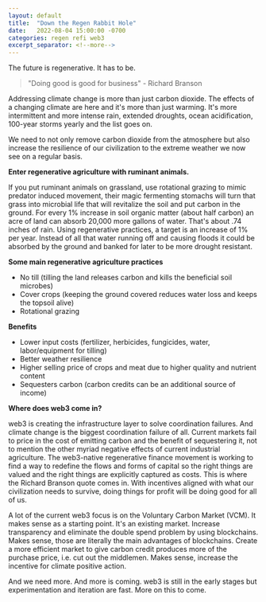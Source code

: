```yaml
---
layout: default
title:  "Down the Regen Rabbit Hole"
date:   2022-08-04 15:00:00 -0700
categories: regen refi web3
excerpt_separator: <!--more-->
---
```

 
The future is regenerative. It has to be.
> "Doing good is good for business" - Richard Branson

Addressing climate change is more than just carbon dioxide. The effects of a changing climate are here and it's more than just warming. It's more intermittent and more intense rain, extended droughts, ocean acidification, 100-year storms yearly and the list goes on.
 
We need to not only remove carbon dioxide from the atmosphere but also increase the resilience of our civilization to the extreme weather we now see on a regular basis.
 
**Enter regenerative agriculture with ruminant animals.**
 <!--more-->
If you put ruminant animals on grassland, use rotational grazing to mimic predator induced movement, their magic fermenting stomachs will turn that grass into microbial life that will revitalize the soil and put carbon in the ground. For every 1% increase in soil organic matter (about half carbon) an acre of land can absorb 20,000 more gallons of water. That's about .74 inches of rain. Using regenerative practices, a target is an increase of 1% per year. Instead of all that water running off and causing floods it could be absorbed by the ground and banked for later to be more drought resistant.
 
**Some main regenerative agriculture practices**
- No till (tilling the land releases carbon and kills the beneficial soil microbes)
- Cover crops (keeping the ground covered reduces water loss and keeps the topsoil alive)
- Rotational grazing
 
**Benefits**
- Lower input costs (fertilizer, herbicides, fungicides, water, labor/equipment for tilling)
- Better weather resilience
- Higher selling price of crops and meat due to higher quality and nutrient content
- Sequesters carbon (carbon credits can be an additional source of income)
 
**Where does web3 come in?**
 
web3 is creating the infrastructure layer to solve coordination failures. And climate change is the biggest coordination failure of all. Current markets fail to price in the cost of emitting carbon and the benefit of sequestering it, not to mention the other myriad negative effects of current industrial agriculture. The web3-native regenerative finance movement is working to find a way to redefine the flows and forms of capital so the right things are valued and the right things are explicitly captured as costs. This is where the Richard Branson quote comes in. With incentives aligned with what our civilization needs to survive, doing things for profit will be doing good for all of us. 
 
A lot of the current web3 focus is on the Voluntary Carbon Market (VCM). It makes sense as a starting point. It's an existing market. Increase transparency and eliminate the double spend problem by using blockchains. Makes sense, those are literally the main advantages of blockchains. Create a more efficient market to give carbon credit produces more of the purchase price, i.e. cut out the middlemen. Makes sense, increase the incentive for climate positive action.
 
And we need more. And more is coming. web3 is still in the early stages but experimentation and iteration are fast. More on this to come.



